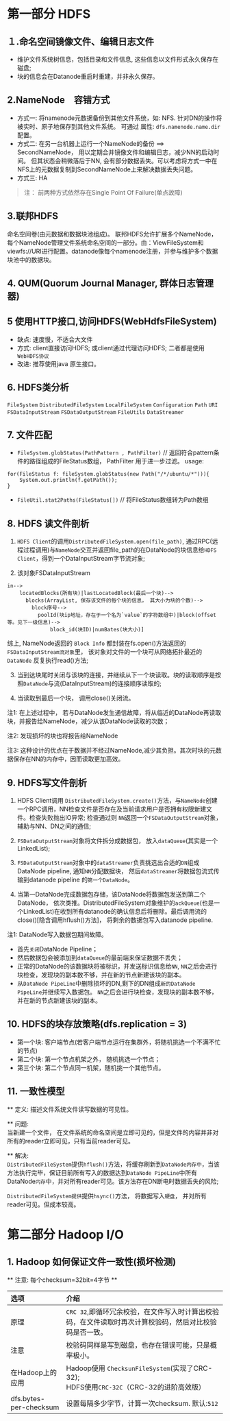 

# 第一部分 HDFS
## １.命名空间镜像文件、编辑日志文件
* 维护文件系统树信息，包括目录和文件信息, 这些信息以文件形式永久保存在磁盘;
* 块的信息会在Datanode重启时重建，并非永久保存。

## 2.NameNode　容错方式
* 方式一: 将namenode元数据备份到其他文件系统，如: NFS. 针对DN的操作将被实时、原子地保存到其他文件系统。 可通过 属性: `dfs.namenode.name.dir` 配置。
* 方式二: 在另一台机器上运行一个NameNode的备份 ==> SecondNameNode， 用以定期合并镜像文件和编辑日志，减少NN的启动时间。 但其状态会稍微落后于NN, 会有部分数据丢失。可以考虑将方式一中在NFS上的元数据复制到SecondNameNode上来解决数据丢失问题。
* 方式三: HA
> 注： 前两种方式依然存在Single Point Of Failure(单点故障)

## 3.联邦HDFS
命名空间卷(由元数据和数据块池组成)。 联邦HDFS允许扩展多个NameNode， 每个NameNode管理文件系统命名空间的一部分。由：ViewFileSystem和viewfs://URI进行配置。datanode像每个namenode注册，并参与维护多个数据块池中的数据块。

## 4. QUM(Quorum Journal Manager, 群体日志管理器)

## 5 使用HTTP接口,访问HDFS(WebHdfsFileSystem)
* 缺点: 速度慢，不适合大文件
* 方式: client直接访问HDFS; 或client通过代理访问HDFS; 二者都是使用`WebHDFS协议`
* 改进: 推荐使用java 原生接口。

## 6. HDFS类分析
`FileSystem`
`DistributedFileSystem`
`LocalFileSystem`
`Configuration`
`Path`
`URI`
`FSDataInputStream`
`FSDataOutputStream`
`FileUtils`
`DataStreamer`

## 7. 文件匹配
* `FileSystem.globStatus(PathPattern , PathFilter)` // 返回符合pattern条件的路径组成的FileStatus数组， PathFilter 用于进一步过滤。
usage:
```
for(FileStatus f: fileSystem.globStatus(new Path("/*/ubuntu/*"))){
    System.out.println(f.getPath());
}
```

* `FileUtil.stat2Paths(FileStatus[])` // 将FileStatus数组转为Path数组


## 8. HDFS 读文件剖析
1. `HDFS Client`的调用`DistributedFileSystem.open(file_path)`, 通过RPC(远程过程调用)与`NameNode`交互并返回file_path的在DataNode的块信息给`HDFS Client`，得到一个DataInputStream字节流对象;

2. 该对象FSDataInputStream <br />
```[fsDataInputStream对象的
in-->
    locatedBlocks(所有块)|lastLocatedBlock(最后一个块)-->
      blocks(ArrayList, 保存该文件的每个块的信息， 其大小为块的个数)-->  
        block序号-->
          poolId(块ip地址，存在于一个名为`value`的字符数组中)|block(offset等。见下一级信息)-->
              block_id(块ID)|numBates(块大小)]
```
综上, NameNode返回的 `Block Info` 都封装在fs.open()方法返回的`FSDataInputStream流对象`里， 该对象对文件的一个块可从网络拓扑最近的`DataNode` 反复执行read()方法;

3. 当到达块尾时关闭与该块的连接，并继续从下一个块读取。块的读取顺序是按照`DataNode`与流(DataInputStream)的连接顺序读取的;

4. 当读取到最后一个块， 调用close()关闭流。

注1: 在上述过程中， 若与DataNode发生通信故障，将从临近的DataNode再读取块，并报告给NameNode，减少从该DataNode读取的次数；

注2: 发现损坏的块也将报告给NameNode

注3: 这种设计的优点在于数据并不经过NameNode,减少其负担。其次时块的元数据保存在NN的内存中，因而读取更加高效。

## 9. HDFS写文件剖析

1. HDFS Client调用 `DistributedFileSystem.create()`方法，与`NameNode`创建一个RPC调用，NN检查文件是否存在及当前请求用户是否拥有权限新建文件。检查失败抛出IO异常; 检查通过则 `NN`返回一个`FSDataOutputStream`对象， 辅助与NN、DN之间的通信;
2. `FSDataOutputStream`对象将文件拆分成数据包， 放入`dataQueue`(其实是一个LinkedList);

3. `FSDataOutputStream`对象中的`dataStreamer`负责挑选出合适的`DN`组成DataNode pipeline, 通知`NN`分配数据块， 然后`dataStreamer`将数据包流式传输到datanode pipeline 的`第一个DataNode`。

4. 当第一DataNode完成数据包存储，该DataNode将数据包发送到第二个DataNode， 依次类推。DistributedFileSystem对象维护的`ackQueue`(也是一个LinkedList)在收到所有datanode的确认信息后将删除。最后调用流的close()[隐含调用hflush()方法]， 将剩余的数据包写入datanode pipeline.

注1: DataNode写入数据包期间故障。

* 首先`关闭`DataNode Pipeline； <br />
* 然后数据包会被添加到`dataQueue`的最前端来保证数据不丢失；
* 正常的DataNode的该数据块将被标识，并发送标识信息给`NN`, `NN`之后会进行块检查，发现块的副本数不够，并在新的节点新建该块的副本。
* 从`DataNode PipeLine`中删除损坏的DN,剩下的DN组成`新的DataNode PipeLine`并继续写入数据包。 `NN`之后会进行块检查，发现块的副本数不够，并在新的节点新建该块的副本。

## 10. HDFS的块存放策略(dfs.replication = 3)
* 第一个块: 客户端节点(若客户端节点运行在集群外，将随机挑选一个不满不忙的节点)
* 第二个块: 第一个节点机架之外， 随机挑选一个节点；
* 第三个块: 第二个节点同一机架，随机挑一个其他节点。

## 11. 一致性模型
** 定义: 描述文件系统文件读写数据的可见性。

** 问题:  <br/>
当新建一个文件， 在文件系统的命名空间是立即可见的，但是文件的内容并非对所有的reader立即可见，只有当前reader可见。

** 解决:  <br/>
 `DistributedFileSystem`提供`hflush()`方法，将缓存刷新到`DataNode内存中`，当该方法执行完毕，保证目前所有写入的数据达到`DataNode PipeLine`中所有DataNode`内存`中，并对所有reader可见。该方法存在DN断电时数据丢失的风险;

 `DistributedFileSystem提供`提供`hsync()`方法， 将数据写入`硬盘`， 并对所有reader可见。但成本较高。

 # 第二部分 Hadoop I/O
 ## 1. Hadoop 如何保证文件一致性(损坏检测)
** 注意: 每个checksum=32bit=4字节 **

| 选项 | 介绍 |
|:-----|:----|
| 原理  |  `CRC 32`,即循环冗余校验，在文件写入时计算出校验码，在文件读取时再次计算校验码，然后对比校验码是否一致。|
| 注意  |   校验码同样是写到磁盘，也存在错误可能，只是概率极小。 |
| 在Hadoop上的应用 |  Hadoop使用 `ChecksunFileSystem`(实现了CRC-32); <br />HDFS使用`CRC-32C`（CRC-32的进阶高效版）|
| dfs.bytes-per-checksum | 设置每隔多少字节，计算一次checksum. 默认:`512` |
